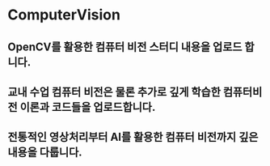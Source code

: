 # ComputerVision
## OpenCV를 활용한 컴퓨터 비전 스터디 내용을 업로드 합니다.
## 교내 수업 컴퓨터 비전은 물론 추가로 깊게 학습한 컴퓨터비전 이론과 코드들을 업로드합니다.
## 전통적인 영상처리부터 AI를 활용한 컴퓨터 비전까지 깊은 내용을 다룹니다.
